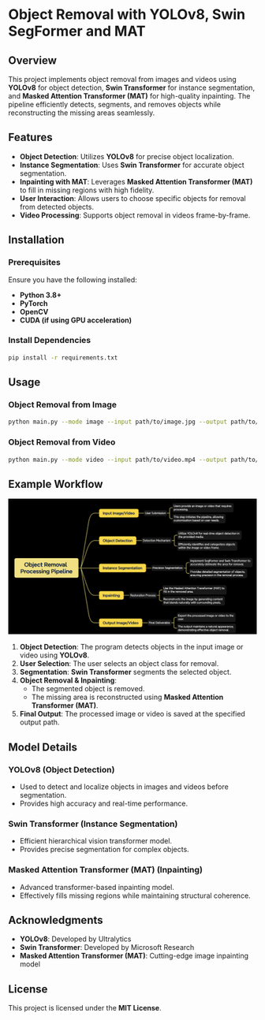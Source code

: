 # Object Removal with YOLOv8, Swin SegFormer and MAT

## Overview

This project implements object removal from images and videos using **YOLOv8** for object detection, **Swin Transformer** for instance segmentation, and **Masked Attention Transformer (MAT)** for high-quality inpainting. The pipeline efficiently detects, segments, and removes objects while reconstructing the missing areas seamlessly.

## Features

- **Object Detection**: Utilizes **YOLOv8** for precise object localization.
- **Instance Segmentation**: Uses **Swin Transformer** for accurate object segmentation.
- **Inpainting with MAT**: Leverages **Masked Attention Transformer (MAT)** to fill in missing regions with high fidelity.
- **User Interaction**: Allows users to choose specific objects for removal from detected objects.
- **Video Processing**: Supports object removal in videos frame-by-frame.

## Installation

### Prerequisites
Ensure you have the following installed:

- **Python 3.8+**
- **PyTorch**
- **OpenCV**
- **CUDA (if using GPU acceleration)**

### Install Dependencies

```bash
pip install -r requirements.txt
```

## Usage

### Object Removal from Image
```bash
python main.py --mode image --input path/to/image.jpg --output path/to/output.jpg
```

### Object Removal from Video
```bash
python main.py --mode video --input path/to/video.mp4 --output path/to/output.mp4
```

## Example Workflow
![Object Removal Pipeline](pipeline.png)

1. **Object Detection**: The program detects objects in the input image or video using **YOLOv8**.
2. **User Selection**: The user selects an object class for removal.
3. **Segmentation**: **Swin Transformer** segments the selected object.
4. **Object Removal & Inpainting**:
   - The segmented object is removed.
   - The missing area is reconstructed using **Masked Attention Transformer (MAT)**.
5. **Final Output**: The processed image or video is saved at the specified output path.


## Model Details

### **YOLOv8** (Object Detection)
- Used to detect and localize objects in images and videos before segmentation.
- Provides high accuracy and real-time performance.

### **Swin Transformer** (Instance Segmentation)
- Efficient hierarchical vision transformer model.
- Provides precise segmentation for complex objects.

### **Masked Attention Transformer (MAT)** (Inpainting)
- Advanced transformer-based inpainting model.
- Effectively fills missing regions while maintaining structural coherence.

## Acknowledgments

- **YOLOv8**: Developed by Ultralytics
- **Swin Transformer**: Developed by Microsoft Research
- **Masked Attention Transformer (MAT)**: Cutting-edge image inpainting model

## License

This project is licensed under the **MIT License**.